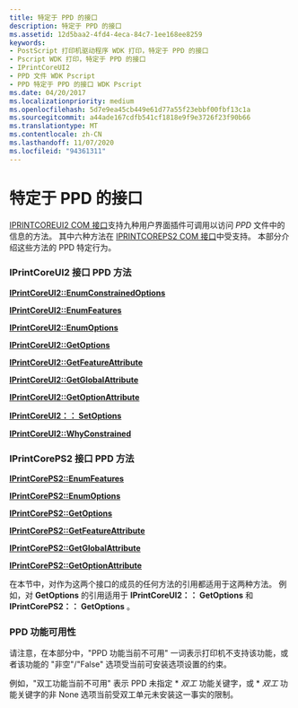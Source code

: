 ```yaml
---
title: 特定于 PPD 的接口
description: 特定于 PPD 的接口
ms.assetid: 12d5baa2-4fd4-4eca-84c7-1ee168ee8259
keywords:
- PostScript 打印机驱动程序 WDK 打印，特定于 PPD 的接口
- Pscript WDK 打印，特定于 PPD 的接口
- IPrintCoreUI2
- PPD 文件 WDK Pscript
- PPD 特定于 PPD 的接口 WDK Pscript
ms.date: 04/20/2017
ms.localizationpriority: medium
ms.openlocfilehash: 5d7e9ea45cb449e61d77a55f23ebbf00fbf13c1a
ms.sourcegitcommit: a44ade167cdfb541cf1818e9f9e3726f23f90b66
ms.translationtype: MT
ms.contentlocale: zh-CN
ms.lasthandoff: 11/07/2020
ms.locfileid: "94361311"
---
```

# <a name="ppd-specific-interface"></a>特定于 PPD 的接口





[IPRINTCOREUI2 COM 接口](iprintcoreui2-com-interface.md)支持九种用户界面插件可调用以访问 *PPD* 文件中的信息的方法。 其中六种方法在 [IPRINTCOREPS2 COM 接口](iprintcoreps2-com-interface.md)中受支持。 本部分介绍这些方法的 PPD 特定行为。

### <a name="iprintcoreui2-interface-ppd-methods"></a>IPrintCoreUI2 接口 PPD 方法

[**IPrintCoreUI2::EnumConstrainedOptions**](/windows-hardware/drivers/ddi/prcomoem/nf-prcomoem-iprintcoreui2-enumconstrainedoptions)

[**IPrintCoreUI2::EnumFeatures**](/windows-hardware/drivers/ddi/prcomoem/nf-prcomoem-iprintcoreui2-enumfeatures)

[**IPrintCoreUI2::EnumOptions**](/windows-hardware/drivers/ddi/prcomoem/nf-prcomoem-iprintcoreui2-enumoptions)

[**IPrintCoreUI2::GetOptions**](/windows-hardware/drivers/ddi/prcomoem/nf-prcomoem-iprintcoreui2-getoptions)

[**IPrintCoreUI2::GetFeatureAttribute**](/windows-hardware/drivers/ddi/prcomoem/nf-prcomoem-iprintcoreui2-getfeatureattribute)

[**IPrintCoreUI2::GetGlobalAttribute**](/windows-hardware/drivers/ddi/prcomoem/nf-prcomoem-iprintcoreui2-getglobalattribute)

[**IPrintCoreUI2::GetOptionAttribute**](/windows-hardware/drivers/ddi/prcomoem/nf-prcomoem-iprintcoreui2-getoptionattribute)

[**IPrintCoreUI2：： SetOptions**](/windows-hardware/drivers/ddi/prcomoem/nf-prcomoem-iprintcoreui2-setoptions)

[**IPrintCoreUI2::WhyConstrained**](/windows-hardware/drivers/ddi/prcomoem/nf-prcomoem-iprintcoreui2-whyconstrained)

### <a name="iprintcoreps2-interface-ppd-methods"></a>IPrintCorePS2 接口 PPD 方法

[**IPrintCorePS2::EnumFeatures**](/windows-hardware/drivers/ddi/prcomoem/nf-prcomoem-iprintcoreps2-enumfeatures)

[**IPrintCorePS2::EnumOptions**](/windows-hardware/drivers/ddi/prcomoem/nf-prcomoem-iprintcoreps2-enumoptions)

[**IPrintCorePS2::GetOptions**](/windows-hardware/drivers/ddi/prcomoem/nf-prcomoem-iprintcoreps2-getoptions)

[**IPrintCorePS2::GetFeatureAttribute**](/windows-hardware/drivers/ddi/prcomoem/nf-prcomoem-iprintcoreps2-getfeatureattribute)

[**IPrintCorePS2::GetGlobalAttribute**](/windows-hardware/drivers/ddi/prcomoem/nf-prcomoem-iprintcoreps2-getglobalattribute)

[**IPrintCorePS2::GetOptionAttribute**](/windows-hardware/drivers/ddi/prcomoem/nf-prcomoem-iprintcoreps2-getoptionattribute)

在本节中，对作为这两个接口的成员的任何方法的引用都适用于这两种方法。 例如，对 **GetOptions** 的引用适用于 **IPrintCoreUI2：： GetOptions** 和 **IPrintCorePS2：： GetOptions** 。

### <a name="ppd-feature-availability"></a>PPD 功能可用性

请注意，在本部分中，"PPD 功能当前不可用" 一词表示打印机不支持该功能，或者该功能的 "非空"/"False" 选项受当前可安装选项设置的约束。

例如，"双工功能当前不可用" 表示 PPD 未指定 \* *_双工_* 功能关键字，或 \* *_双工_* 功能关键字的非 None 选项当前受双工单元未安装这一事实的限制。

 

